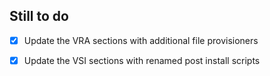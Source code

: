 ## Still to do

- [x] Update the VRA sections with additional file provisioners
- [x] Update the VSI sections with renamed post install scripts

